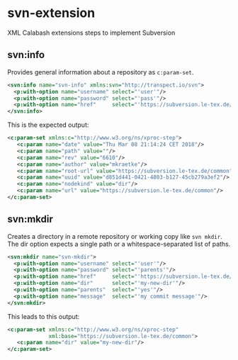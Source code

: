 # svn-extension
XML Calabash extensions steps to implement Subversion

## svn:info

Provides general information about a repository as `c:param-set`.

```xml
<svn:info name="svn-info" xmlns:svn="http://transpect.io/svn">
  <p:with-option name="username" select="'user'"/>
  <p:with-option name="password" select="'pass'"/>
  <p:with-option name="href"     select="'https://subversion.le-tex.de/common/'"/>
</svn:info>
```

This is the expected output:

```xml
<c:param-set xmlns:c="http://www.w3.org/ns/xproc-step">
   <c:param name="date" value="Thu Mar 08 21:14:24 CET 2018"/>
   <c:param name="path" value=""/>
   <c:param name="rev" value="6610"/>
   <c:param name="author" value="mkraetke"/>
   <c:param name="root-url" value="https://subversion.le-tex.de/common"/>
   <c:param name="uuid" value="d851d441-0421-4803-b127-45cb279a3ef2"/>
   <c:param name="nodekind" value="dir"/>
   <c:param name="url" value="https://subversion.le-tex.de/common"/>
</c:param-set>
```

## svn:mkdir

Creates a directory in a remote repository or working copy like `svn mkdir`.
The dir option expects a single path or a whitespace-separated list of paths.

```xml
<svn:mkdir name="svn-mkdir">
  <p:with-option name="username" select="'user'"/>
  <p:with-option name="password" select="'parents'"/>
  <p:with-option name="href"     select="'https://subversion.le-tex.de/common'"/>
  <p:with-option name="dir"      select="'my-new-dir'"/>
  <p:with-option name="parents"  select="'yes'"/>
  <p:with-option name="message"  select="'my commit message'"/>
</svn:mkdir>
```
This leads to this output:

```xml
<c:param-set xmlns:c="http://www.w3.org/ns/xproc-step"
             xml:base="https://subversion.le-tex.de/common">
   <c:param name="dir" value="my-new-dir"/>
</c:param-set>
```